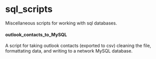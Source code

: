 # sql_scripts
Miscellaneous scripts for working with sql databases.

#### outlook_contacts_to_MySQL
A script for taking outlook contacts (exported to csv) cleaning the file, formattating data, and writing to a network MySQL database.

